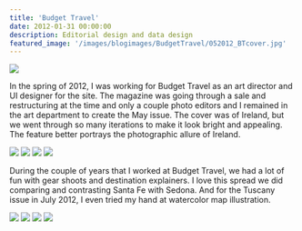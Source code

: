 ```yaml
---
title: 'Budget Travel'
date: 2012-01-31 00:00:00
description: Editorial design and data design
featured_image: '/images/blogimages/BudgetTravel/052012_BTcover.jpg'
---
```


![](/images/blogimages/BudgetTravel/052012_BTcover.jpg)

In the spring of 2012, I was working for Budget Travel as an art director and UI designer for the site. The magazine was going through a sale and restructuring at the time and only a couple photo editors and I remained in the art department to create the May issue. The cover was of Ireland, but we went through so many iterations to make it look bright and appealing. The feature better portrays the photographic allure of Ireland. 

<div class="gallery" data-columns="2">
	<img src="/images/blogimages/BudgetTravel/irelandspread1.jpg">
	<img src="/images/blogimages/BudgetTravel/irelandspread2.jpg">
	<img src="/images/blogimages/BudgetTravel/irelandspread3.jpg">
	<img src="/images/blogimages/BudgetTravel/irelandspread4.jpg">
</div>

During the couple of years that I worked at Budget Travel, we had a lot of fun with gear shoots and destination explainers. I love this spread we did comparing and contrasting Santa Fe with Sedona. And for the Tuscany issue in July 2012, I even tried my hand at watercolor map illustration.

<div class="gallery" data-columns="2">
	<img src="/images/blogimages/BudgetTravel/11Apr_Crumple-Gear-1.jpg">
	<img src="/images/blogimages/BudgetTravel/11Apr_Crumple-Gear-2.jpg">
	<img src="/images/blogimages/BudgetTravel/Santafe-Sedona.jpg">
	<img src="/images/blogimages/BudgetTravel/Tuscanymap.jpg">
</div>


